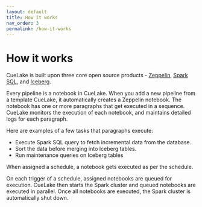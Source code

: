 ```yaml
---
layout: default
title: How it works
nav_order: 3
permalink: /how-it-works
---
```


# How it works
CueLake is built upon three core open source products - [Zeppelin](https://zeppelin.apache.org/), [Spark SQL](https://spark.apache.org/), and [Iceberg](https://iceberg.apache.org/).

Every pipeline is a notebook in CueLake. When you add a new pipeline from a template CueLake, it automatically creates a Zeppelin notebook. The notebook has one or more paragraphs that get executed in a sequence. CueLake monitors the execution of each notebook, and maintains detailed logs for each paragraph.

Here are examples of a few tasks that paragraphs execute:
* Execute Spark SQL query to fetch incremental data from the database.
* Sort the data before merging into Iceberg tables.
* Run maintenance queries on Iceberg tables

When assigned a schedule, a notebook gets executed as per the schedule.

On each trigger of a schedule, assigned notebooks are queued for execution. CueLake then starts the Spark cluster and queued notebooks are executed in parallel. Once all notebooks are executed, the Spark cluster is automatically shut down.
